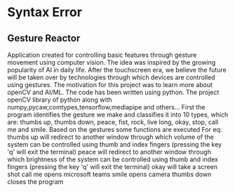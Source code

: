 # Syntax Error
## Gesture Reactor
Application created for controlling basic features through gesture movement using computer vision. 
The idea was inspired by the growing popularity of AI in daily life.
After the touchscreen era, we believe the future will be taken over by technologies through which devices are controlled using gestures.
The motivation for this project was to learn more about openCV and AI/ML.
The code has been written using python.
The project openCV library of python along with numpy,pycaw,comtypes,tensorflow,mediapipe and others...
First the program identifies the gesture we make and classifies it into 10 types, which are:
thumbs up, thumbs down, peace, fist, rock, live long, okay, stop, call me and smile.
Based on the gestures some functions are executed
For eq:
thumbs up will redirect to another window through which volume of the system can be controlled using thumb and index fingers
        (pressing the key 'q' will exit the terminal)
peace will redirect to another window through which brightness of the system can be controlled using thumb and index fingers
        (pressing the key 'q' will exit the terminal)
okay will take a screen shot 
call me opens microsoft teams
smile opens camera
thumbs down closes the program
